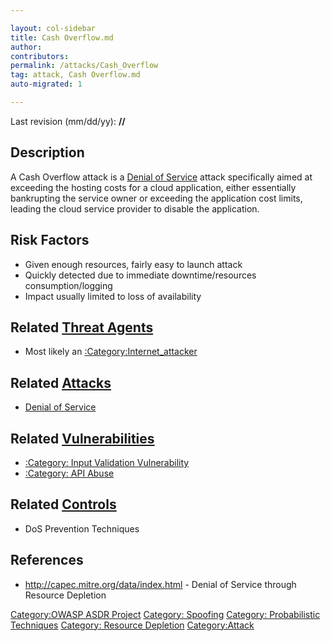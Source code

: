 ```yaml
---

layout: col-sidebar
title: Cash Overflow.md
author: 
contributors: 
permalink: /attacks/Cash_Overflow
tag: attack, Cash Overflow.md
auto-migrated: 1

---
```




Last revision (mm/dd/yy): **//**

## Description

A Cash Overflow attack is a [Denial of
Service](Denial_of_Service "wikilink") attack specifically aimed at
exceeding the hosting costs for a cloud application, either essentially
bankrupting the service owner or exceeding the application cost limits,
leading the cloud service provider to disable the application.

## Risk Factors

  - Given enough resources, fairly easy to launch attack
  - Quickly detected due to immediate downtime/resources
    consumption/logging
  - Impact usually limited to loss of availability

## Related [Threat Agents](Threat_Agents "wikilink")

  - Most likely an
    [:Category:Internet_attacker](:Category:Internet_attacker "wikilink")

## Related [Attacks](Attacks "wikilink")

  - [Denial of Service](Denial_of_Service "wikilink")

## Related [Vulnerabilities](Vulnerabilities "wikilink")

  - [:Category: Input Validation
    Vulnerability](:Category:_Input_Validation_Vulnerability "wikilink")
  - [:Category: API Abuse](:Category:_API_Abuse "wikilink")

## Related [Controls](Controls "wikilink")

  - DoS Prevention Techniques

## References

  - <http://capec.mitre.org/data/index.html> - Denial of Service through
    Resource Depletion

[Category:OWASP ASDR Project](Category:OWASP_ASDR_Project "wikilink")
[Category: Spoofing](Category:_Spoofing "wikilink") [Category:
Probabilistic Techniques](Category:_Probabilistic_Techniques "wikilink")
[Category: Resource Depletion](Category:_Resource_Depletion "wikilink")
[Category:Attack](Category:Attack "wikilink")